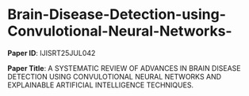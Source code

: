 # Brain-Disease-Detection-using-Convulotional-Neural-Networks-

**Paper ID**: IJISRT25JUL042

**Paper Title**: A SYSTEMATIC REVIEW OF ADVANCES IN BRAIN DISEASE DETECTION USING CONVULOTIONAL NEURAL NETWORKS AND EXPLAINABLE ARTIFICIAL INTELLIGENCE TECHNIQUES.
